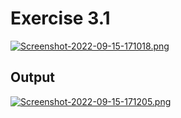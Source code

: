 # Exercise 3.1
[![Screenshot-2022-09-15-171018.png](https://i.postimg.cc/wjMr2X4b/Screenshot-2022-09-15-171018.png)](https://postimg.cc/mPxV2HsQ)

## Output
[![Screenshot-2022-09-15-171205.png](https://i.postimg.cc/HspRcDwm/Screenshot-2022-09-15-171205.png)](https://postimg.cc/V5VDphZZ)
